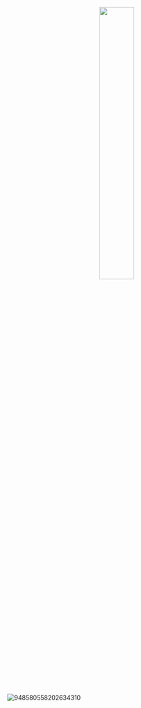 <!-- <p align=center><img width=90% src="banner.gif"></img></p> -->
<p align=center>
<a href="https://discord.com/users/948580558202634310"><img src="https://discord.c99.nl/widget/theme-4/948580558202634310.png" width=40%></a>
 </p>
 



![948580558202634310](https://user-images.githubusercontent.com/100967087/210174635-334c85fb-0f4b-4ebc-b6f0-b2689385c92e.jpg)


